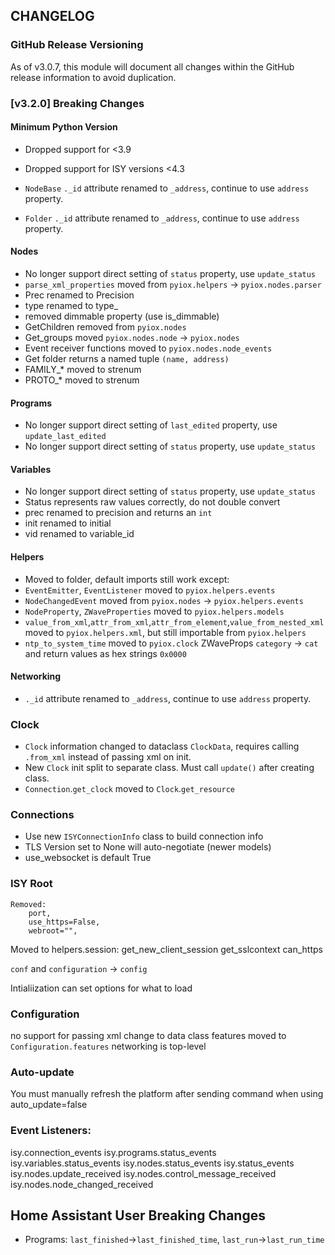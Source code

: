 ## CHANGELOG

### GitHub Release Versioning

As of v3.0.7, this module will document all changes within the GitHub release information to avoid duplication.

### [v3.2.0] Breaking Changes

#### Minimum Python Version

- Dropped support for <3.9
- Dropped support for ISY versions <4.3

- `NodeBase` `._id` attribute renamed to `_address`, continue to use `address` property.
- `Folder` `._id` attribute renamed to `_address`, continue to use `address` property.

#### Nodes

- No longer support direct setting of `status` property, use `update_status`
- `parse_xml_properties` moved from `pyiox.helpers` -> `pyiox.nodes.parser`
- Prec renamed to Precision
- type renamed to type\_
- removed dimmable property (use is_dimmable)
- GetChildren removed from `pyiox.nodes`
- Get_groups moved `pyiox.nodes.node` -> `pyiox.nodes`
- Event receiver functions moved to `pyiox.nodes.node_events`
- Get folder returns a named tuple `(name, address)`
- FAMILY\_\* moved to strenum
- PROTO\_\* moved to strenum

#### Programs

- No longer support direct setting of `last_edited` property, use `update_last_edited`
- No longer support direct setting of `status` property, use `update_status`

#### Variables

- No longer support direct setting of `status` property, use `update_status`
- Status represents raw values correctly, do not double convert
- prec renamed to precision and returns an `int`
- init renamed to initial
- vid renamed to variable_id

#### Helpers

- Moved to folder, default imports still work except:
- `EventEmitter`, `EventListener` moved to `pyiox.helpers.events`
- `NodeChangedEvent` moved from `pyiox.nodes` -> `pyiox.helpers.events`
- `NodeProperty`, `ZWaveProperties` moved to `pyiox.helpers.models`
- `value_from_xml`,`attr_from_xml`,`attr_from_element`,`value_from_nested_xml` moved to `pyiox.helpers.xml`, but still importable from `pyiox.helpers`
- `ntp_to_system_time` moved to `pyiox.clock`
  ZWaveProps `category` -> `cat` and return values as hex strings `0x0000`

#### Networking

- `._id` attribute renamed to `_address`, continue to use `address` property.

### Clock

- `Clock` information changed to dataclass `ClockData`, requires calling `.from_xml` instead of passing xml on init.
- New `Clock` init split to separate class. Must call `update()` after creating class.
- `Connection`.`get_clock` moved to `Clock`.`get_resource`

### Connections

- Use new `ISYConnectionInfo` class to build connection info
- TLS Version set to None will auto-negotiate (newer models)
- use_websocket is default True

### ISY Root

    Removed:
        port,
        use_https=False,
        webroot="",

Moved to helpers.session:
get_new_client_session
get_sslcontext
can_https

`conf` and `configuration` -> `config`

Intialiization can set options for what to load

### Configuration

no support for passing xml
change to data class
features moved to `Configuration.features`
networking is top-level

### Auto-update

You must manually refresh the platform after sending command when using auto_update=false

### Event Listeners:

isy.connection_events
isy.programs.status_events
isy.variables.status_events
isy.nodes.status_events
isy.status_events
isy.nodes.update_received
isy.nodes.control_message_received
isy.nodes.node_changed_received

## Home Assistant User Breaking Changes

- Programs: `last_finished`->`last_finished_time`, `last_run`->`last_run_time`
